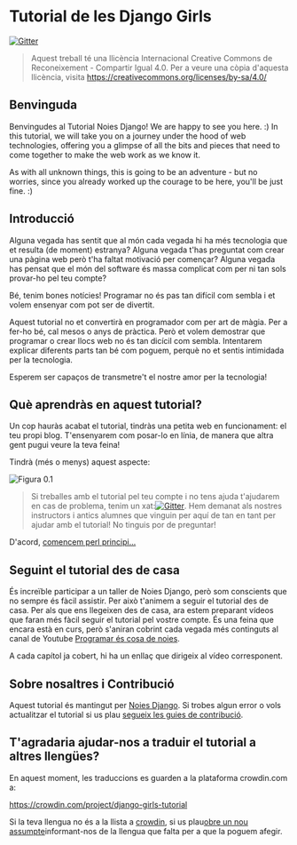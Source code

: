 # Tutorial de les Django Girls

[![Gitter](https://badges.gitter.im/DjangoGirls/tutorial.svg)](https://gitter.im/DjangoGirls/tutorial)

> Aquest treball té una llicència Internacional Creative Commons de Reconeixement - Compartir Igual 4.0. Per a veure una còpia d'aquesta llicència, visita https://creativecommons.org/licenses/by-sa/4.0/

## Benvinguda

Benvingudes al Tutorial Noies Django! We are happy to see you here. :) In this tutorial, we will take you on a journey under the hood of web technologies, offering you a glimpse of all the bits and pieces that need to come together to make the web work as we know it.

As with all unknown things, this is going to be an adventure - but no worries, since you already worked up the courage to be here, you'll be just fine. :)

## Introducció

Alguna vegada has sentit que al món cada vegada hi ha més tecnologia que et resulta (de moment) estranya? Alguna vegada t'has preguntat com crear una pàgina web però t'ha faltat motivació per començar? Alguna vegada has pensat que el món del software és massa complicat com per ni tan sols provar-ho pel teu compte?

Bé, tenim bones notícies! Programar no és pas tan difícil com sembla i et volem ensenyar com pot ser de divertit.

Aquest tutorial no et convertirà en programador com per art de màgia. Per a fer-ho bé, cal mesos o anys de pràctica. Però et volem demostrar que programar o crear llocs web no és tan dicícil com sembla. Intentarem explicar diferents parts tan bé com poguem, perquè no et sentis intimidada per la tecnologia.

Esperem ser capaços de transmetre't el nostre amor per la tecnologia!

## Què aprendràs en aquest tutorial?

Un cop hauràs acabat el tutorial, tindràs una petita web en funcionament: el teu propi blog. T'ensenyarem com posar-lo en línia, de manera que altra gent pugui veure la teva feina!

Tindrà (més o menys) aquest aspecte:

![Figura 0.1](images/application.png)

> Si treballes amb el tutorial pel teu compte i no tens ajuda t'ajudarem en cas de problema, tenim un xat:[![Gitter](https://badges.gitter.im/DjangoGirls/tutorial.svg)](https://gitter.im/DjangoGirls/tutorial). Hem demanat als nostres instructors i antics alumnes que vinguin per aquí de tan en tant per ajudar amb el tutorial! No tinguis por de preguntar!

D'acord, [comencem perl principi...](./how_the_internet_works/README.md)

## Seguint el tutorial des de casa

És increïble participar a un taller de Noies Django, però som conscients que no sempre és fàcil assistir. Per això t'animem a seguir el tutorial des de casa. Per als que ens llegeixen des de casa, ara estem preparant vídeos que faran més fàcil seguir el tutorial pel vostre compte. És una feina que encara està en curs, però s'aniran cobrint cada vegada més continguts al canal de Youtube [Programar és cosa de noies](https://www.youtube.com/channel/UC0hNd2uW8jTR5K3KBzRuG2A/feed).

A cada capítol ja cobert, hi ha un enllaç que dirigeix al vídeo corresponent.

## Sobre nosaltres i Contribució

Aquest tutorial és mantingut per [Noies Django](https://djangogirls.org/). Si trobes algun error o vols actualitzar el tutorial si us plau [segueix les guies de contribució](https://github.com/DjangoGirls/tutorial/blob/master/README.md).

## T'agradaria ajudar-nos a traduir el tutorial a altres llengües?

En aquest moment, les traduccions es guarden a la plataforma crowdin.com a:

https://crowdin.com/project/django-girls-tutorial

Si la teva llengua no és a la llista a [crowdin](https://crowdin.com/), si us plau[obre un nou assumpte](https://github.com/DjangoGirls/tutorial/issues/new)informant-nos de la llengua que falta per a que la poguem afegir.